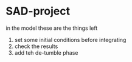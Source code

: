 # SAD-project

in the model these are the things left
  1. set some initial conditions before integrating
  2. check the results
  3. add teh de-tumble phase

